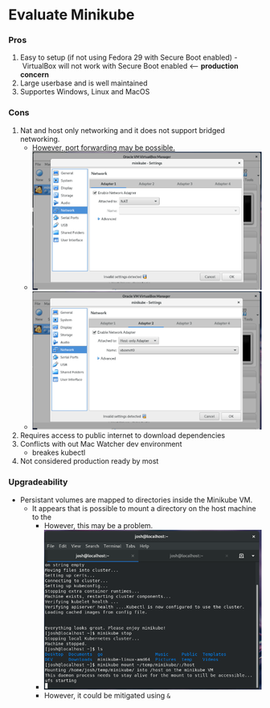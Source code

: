 # Evaluate Minikube

### Pros
1. Easy to setup (if not using Fedora 29 with Secure Boot enabled)
    - VirtualBox will not work with Secure Boot enabled <-- **production concern**
2. Large userbase and is well maintained
3. Supportes Windows, Linux and MacOS

### Cons
1. Nat and host only networking and it does not support bridged networking.
    - [However, port forwarding may be possible.](https://cwienczek.com/2017/09/reaching-minikube-from-other-devices/)
    - ![VM NAT](imgs/minikube_vm_nat.png "Minikube VM NAT")
    - ![VM HOST](imgs/minikube_vm_host.png "Minikube VM Host Net")
2. Requires access to public internet to download dependencies
3. Conflicts with out Mac Watcher dev environment
    - breakes kubectl
4. Not considered production ready by most

### Upgradeability
- Persistant volumes are mapped to directories inside the Minikube VM.
    - It appears that is possible to mount a directory on the host machine to the 
        - However, this may be a problem. 
        - ![Host Sharing Daemon](imgs/minikube_vm_host_dir.png "host to VM dir sharing")
        - However, it could be mitigated using `&`


